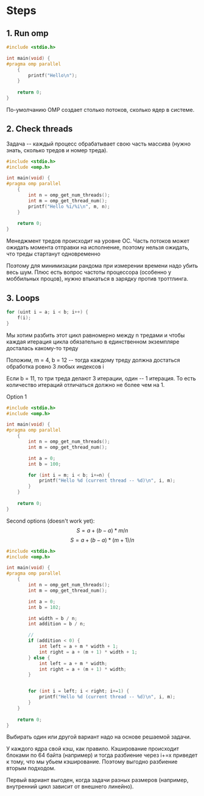 # Steps

## 1. Run omp 

```cpp
#include <stdio.h>

int main(void) {
#pragma omp parallel
    {
        printf("Hello\n");
    }
    
    return 0; 
}
```

По-умолчанию OMP создает столько потоков, сколько ядер в системе.

## 2. Check threads

Задача -- каждый процесс обрабатывает свою часть массива (нужно знать, сколько тредов и номер треда).

```cpp
#include <stdio.h>
#include <omp.h>

int main(void) {
#pragma omp parallel
    {
        int n = omp_get_num_threads();
        int m = omp_get_thread_num();
        printf("Hello %i/%i\n", m, n);
    }
    
    return 0; 
}
```

Менеджмент тредов происходит на уровне ОС. Часть потоков может ожидать момента отправки на исполнение, поэтому нельзя ожидать, что треды стартанут одновременно

Поэтому для минимизации рандома при измерении времени надо убить весь шум. Плюс есть вопрос частоты процессора (особенно у моббильных процов), нужно втыкаться в зарядку против троттлинга.

## 3. Loops

```cpp
for (uint i = a; i < b; i++) {
    f(i); 
}
```

Мы хотим разбить этот цикл равномерно между n тредами и чтобы каждая итерация цикла обязательно в единственном экземпляре досталась какому-то треду

Положим, m = 4, b = 12 -- тогда каждому треду должна достаться обработка ровно 3 любых индексов i

Если b = 11, то три треда делают 3 итерации, один -- 1 итерация. То есть количество итераций отличаться должно не более чем на 1. 

Option 1
```cpp
#include <stdio.h>
#include <omp.h>

int main(void) {
#pragma omp parallel
    {
        int n = omp_get_num_threads();
        int m = omp_get_thread_num();

        int a = 0;
        int b = 100;

        for (int i = m; i < b; i+=n) {
            printf("Hello %d (current thread -- %d)\n", i, m);
        }
    }
    
    return 0; 
}
```

Second options (doesn't work yet):
$$S=a+(b-a)*m/n$$
$$S=a+(b-a)*(m+1)/n$$

```cpp
#include <stdio.h>
#include <omp.h>

int main(void) {
#pragma omp parallel
    {
        int n = omp_get_num_threads();
        int m = omp_get_thread_num();

        int a = 0;
        int b = 102;

        int width = b / n;
        int addition = b / n;

        //
        if (addition < 0) {
            int left = a + m * width + 1;
            int right = a + (m + 1) * width + 1;
        } else {
            int left = a + m * width;
            int right = a + (m + 1) * width;
        }


        for (int i = left; i < right; i+=1) {
            printf("Hello %d (current thread -- %d)\n", i, m);
        }
    }
    
    return 0; 
}
```

Выбирать один или другой вариант надо на основе решаемой задачи.

У каждого ядра свой кэш, как правило.
Кэширование происходит блоками по 64 байта (например) и тогда разбиение через i+=x приведет к тому, что мы убьем кэширование. Поэтому выгодно разбиение вторым подходом.

Первый вариант выгоден, когда задачи разных размеров (например, внутренний цикл зависит от внешнего линейно).